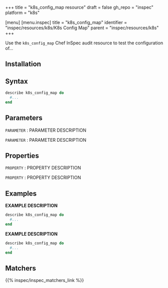 +++
title = "k8s_config_map resource"
draft = false
gh_repo = "inspec"
platform = "k8s"

[menu]
  [menu.inspec]
    title = "k8s_config_map"
    identifier = "inspec/resources/k8s/K8s Config Map"
    parent = "inspec/resources/k8s"
+++


Use the `k8s_config_map` Chef InSpec audit resource to test the configuration of...

## Installation

## Syntax

```ruby
describe k8s_config_map do
  #...
end
```

## Parameters

`PARAMETER`
: PARAMETER DESCRIPTION

`PARAMETER`
: PARAMETER DESCRIPTION

## Properties

`PROPERTY`
: PROPERTY DESCRIPTION

`PROPERTY`
: PROPERTY DESCRIPTION

## Examples

**EXAMPLE DESCRIPTION**

```ruby
describe k8s_config_map do
  #...
end
```

**EXAMPLE DESCRIPTION**

```ruby
describe k8s_config_map do
  #...
end
```

## Matchers

{{% inspec/inspec_matchers_link %}}

